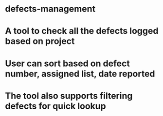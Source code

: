# defects-management
# A tool to check all the defects logged based on project
# User can sort based on defect number, assigned list, date reported
# The tool also supports filtering defects for quick lookup
